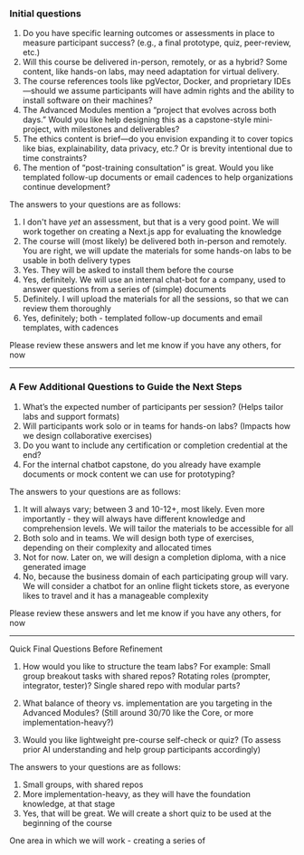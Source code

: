 ### Initial questions 
1. Do you have specific learning outcomes or assessments in place to measure participant success? (e.g., a final prototype, quiz, peer-review, etc.)
2. Will this course be delivered in-person, remotely, or as a hybrid? Some content, like hands-on labs, may need adaptation for virtual delivery.
3. The course references tools like pgVector, Docker, and proprietary IDEs—should we assume participants will have admin rights and the ability to install software on their machines?
4. The Advanced Modules mention a “project that evolves across both days.” Would you like help designing this as a capstone-style mini-project, with milestones and deliverables?
5. The ethics content is brief—do you envision expanding it to cover topics like bias, explainability, data privacy, etc.? Or is brevity intentional due to time constraints?
6. The mention of “post-training consultation” is great. Would you like templated follow-up documents or email cadences to help organizations continue development?

The answers to your questions are as follows:
1. I don't have _yet_ an assessment, but that is a very good point. We will work together on creating a Next.js app for evaluating the knowledge
2. The course will (most likely) be delivered both in-person and remotely. You are right, we will update the materials for some hands-on labs to be usable in both delivery types
3. Yes. They will be asked to install them before the course
4. Yes, definitely. We will use an internal chat-bot for a company, used to answer questions from a series of (simple) documents
5. Definitely. I will upload the materials for all the sessions, so that we can review them thoroughly
6. Yes, definitely; both - templated follow-up documents and email templates, with cadences

Please review these answers and let me know if you have any others, for now

-----------------------------------------------------------------------------------------------------------------------

### A Few Additional Questions to Guide the Next Steps
1. What’s the expected number of participants per session? (Helps tailor labs and support formats)
2. Will participants work solo or in teams for hands-on labs? (Impacts how we design collaborative exercises)
3. Do you want to include any certification or completion credential at the end?
4. For the internal chatbot capstone, do you already have example documents or mock content we can use for prototyping?

The answers to your questions are as follows:
1. It will always vary; between 3 and 10-12+, most likely. Even more importantly - they will always have different knowledge and comprehension levels. We will tailor the materials to be accessible for all
2. Both solo and in teams. We will design both type of exercises, depending on their complexity and allocated times
3. Not for now. Later on, we will design a completion diploma, with a nice generated image
4. No, because the business domain of each participating group will vary. We will consider a chatbot for an online flight tickets store, as everyone likes to travel and it has a manageable complexity

Please review these answers and let me know if you have any others, for now

-----------------------------------------------------------------------------------------------------------------------

Quick Final Questions Before Refinement
1. How would you like to structure the team labs? For example:
    Small group breakout tasks with shared repos?
    Rotating roles (prompter, integrator, tester)?
    Single shared repo with modular parts?

2. What balance of theory vs. implementation are you targeting in the Advanced Modules?
    (Still around 30/70 like the Core, or more implementation-heavy?)

3. Would you like lightweight pre-course self-check or quiz?
    (To assess prior AI understanding and help group participants accordingly)

The answers to your questions are as follows:
1. Small groups, with shared repos
2. More implementation-heavy, as they will have the foundation knowledge, at that stage
3. Yes, that will be great. We will create a short quiz to be used at the beginning of the course 

One area in which we will work - creating a series of
